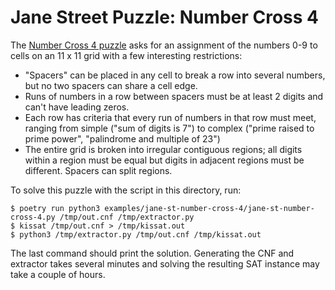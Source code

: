 Jane Street Puzzle: Number Cross 4
==================================

The [Number Cross 4 puzzle](https://www.janestreet.com/puzzles/number-cross-4-index/)
asks for an assignment of the numbers 0-9 to cells on an 11 x 11  grid with a few
interesting restrictions:

  * "Spacers" can be placed in any cell to break a row into several numbers, but no
    two spacers can share a cell edge.
  * Runs of numbers in a row between spacers must be at least 2 digits and can't have
    leading zeros.
  * Each row has criteria that every run of numbers in that row must meet, ranging
    from simple ("sum of digits is 7") to complex ("prime raised to prime power",
    "palindrome and multiple of 23")
  * The entire grid is broken into irregular contiguous regions; all digits within a
    region must be equal but digits in adjacent regions must be different. Spacers
    can split regions.

To solve this puzzle with the script in this directory, run:

```
$ poetry run python3 examples/jane-st-number-cross-4/jane-st-number-cross-4.py /tmp/out.cnf /tmp/extractor.py
$ kissat /tmp/out.cnf > /tmp/kissat.out
$ python3 /tmp/extractor.py /tmp/out.cnf /tmp/kissat.out
```

The last command should print the solution. Generating the CNF and extractor takes several minutes and solving
the resulting SAT instance may take a couple of hours.
